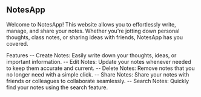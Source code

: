 ## NotesApp


Welcome to NotesApp! This website allows you to effortlessly write, manage, and share your notes. Whether you're jotting down personal thoughts, class notes, or sharing ideas with friends, NotesApp has you covered.

Features
-- Create Notes: Easily write down your thoughts, ideas, or important information.
-- Edit Notes: Update your notes whenever needed to keep them accurate and current.
-- Delete Notes: Remove notes that you no longer need with a simple click.
-- Share Notes: Share your notes with friends or colleagues to collaborate seamlessly.
-- Search Notes: Quickly find your notes using the search feature.
